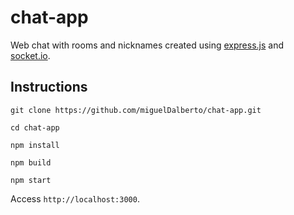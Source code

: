 # chat-app

Web chat with rooms and nicknames created using 
[express.js](https://expressjs.com/)
and 
[socket.io](https://expressjs.com/).

## Instructions

``git clone https://github.com/miguelDalberto/chat-app.git``

``cd chat-app``

``npm install``

``npm build``

``npm start``

Access `http://localhost:3000`.
